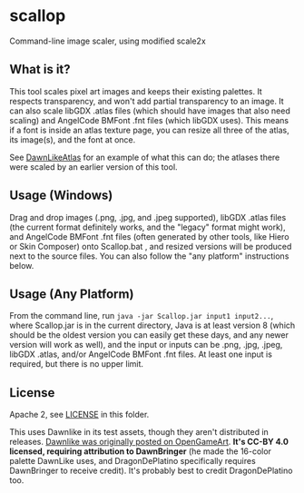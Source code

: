 # scallop
Command-line image scaler, using modified scale2x

## What is it?

This tool scales pixel art images and keeps their existing palettes. It respects transparency, and won't add partial
transparency to an image. It can also scale libGDX .atlas files (which should have images that also need scaling) and
AngelCode BMFont .fnt files (which libGDX uses). This means if a font is inside an atlas texture page, you can resize
all three of the atlas, its image(s), and the font at once.

See [DawnLikeAtlas](https://github.com/tommyettinger/DawnLikeAtlas/tree/master/thirteen) for an example of what this can
do; the atlases there were scaled by an earlier version of this tool.

## Usage (Windows)

Drag and drop images (.png, .jpg, and .jpeg supported), libGDX .atlas files (the current format definitely works, and
the "legacy" format might work), and AngelCode BMFont .fnt files (often generated by other tools, like Hiero or Skin
Composer) onto Scallop.bat , and resized versions will be produced next to the source files. You can also follow the
"any platform" instructions below.

## Usage (Any Platform)

From the command line, run `java -jar Scallop.jar input1 input2...`, where Scallop.jar is in the current directory, Java
is at least version 8 (which should be the oldest version you can easily get these days, and any newer version will work
as well), and the input or inputs can be .png, .jpg, .jpeg, libGDX .atlas, and/or AngelCode BMFont .fnt files. At least
one input is required, but there is no upper limit.

## License

Apache 2, see [LICENSE](LICENSE) in this folder.

This uses Dawnlike in its test assets, though they aren't distributed in releases.
[Dawnlike was originally posted on OpenGameArt](https://opengameart.org/comment/60159).
**It's CC-BY 4.0 licensed, requiring attribution to DawnBringer** (he made the 16-color palette
DawnLike uses, and DragonDePlatino specifically requires DawnBringer to receive credit). It's
probably best to credit DragonDePlatino too.